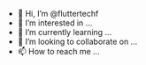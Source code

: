 - 👋 Hi, I’m @fluttertechf
- 👀 I’m interested in ...
- 🌱 I’m currently learning ...
- 💞️ I’m looking to collaborate on ...
- 📫 How to reach me ...

<!---
fluttertechf/fluttertechf is a ✨ special ✨ repository because its `README.md` (this file) appears on your GitHub profile.
You can click the Preview link to take a look at your changes.
--->
